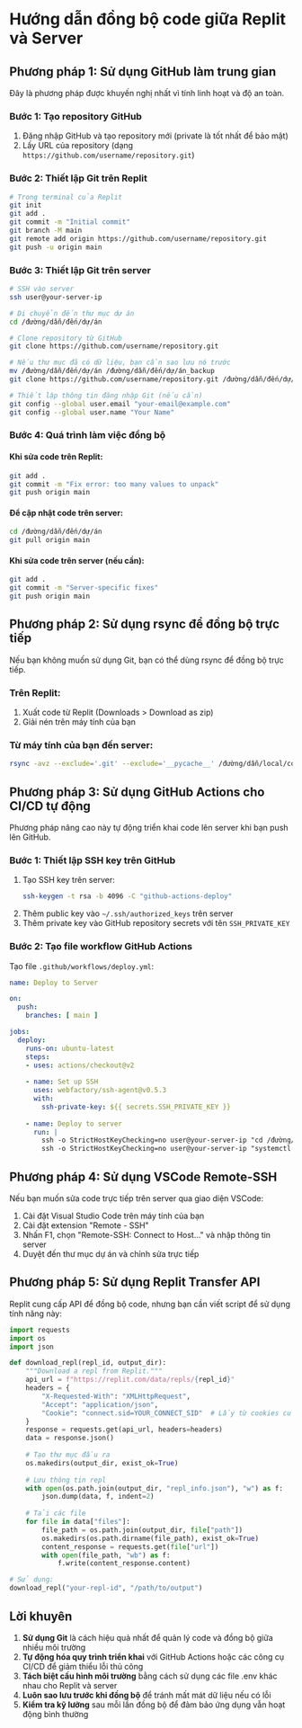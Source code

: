 # Hướng dẫn đồng bộ code giữa Replit và Server

## Phương pháp 1: Sử dụng GitHub làm trung gian

Đây là phương pháp được khuyến nghị nhất vì tính linh hoạt và độ an toàn.

### Bước 1: Tạo repository GitHub

1. Đăng nhập GitHub và tạo repository mới (private là tốt nhất để bảo mật)
2. Lấy URL của repository (dạng `https://github.com/username/repository.git`)

### Bước 2: Thiết lập Git trên Replit

```bash
# Trong terminal của Replit
git init
git add .
git commit -m "Initial commit"
git branch -M main
git remote add origin https://github.com/username/repository.git
git push -u origin main
```

### Bước 3: Thiết lập Git trên server

```bash
# SSH vào server
ssh user@your-server-ip

# Di chuyển đến thư mục dự án
cd /đường/dẫn/đến/dự/án

# Clone repository từ GitHub
git clone https://github.com/username/repository.git

# Nếu thư mục đã có dữ liệu, bạn cần sao lưu nó trước
mv /đường/dẫn/đến/dự/án /đường/dẫn/đến/dự/án_backup
git clone https://github.com/username/repository.git /đường/dẫn/đến/dự/án

# Thiết lập thông tin đăng nhập Git (nếu cần)
git config --global user.email "your-email@example.com"
git config --global user.name "Your Name"
```

### Bước 4: Quá trình làm việc đồng bộ

#### Khi sửa code trên Replit:

```bash
git add .
git commit -m "Fix error: too many values to unpack"
git push origin main
```

#### Để cập nhật code trên server:

```bash
cd /đường/dẫn/đến/dự/án
git pull origin main
```

#### Khi sửa code trên server (nếu cần):

```bash
git add .
git commit -m "Server-specific fixes"
git push origin main
```

## Phương pháp 2: Sử dụng rsync để đồng bộ trực tiếp

Nếu bạn không muốn sử dụng Git, bạn có thể dùng rsync để đồng bộ trực tiếp.

### Trên Replit:

1. Xuất code từ Replit (Downloads > Download as zip)
2. Giải nén trên máy tính của bạn

### Từ máy tính của bạn đến server:

```bash
rsync -avz --exclude='.git' --exclude='__pycache__' /đường/dẫn/local/code/ user@your-server-ip:/đường/dẫn/đến/dự/án/
```

## Phương pháp 3: Sử dụng GitHub Actions cho CI/CD tự động

Phương pháp nâng cao này tự động triển khai code lên server khi bạn push lên GitHub.

### Bước 1: Thiết lập SSH key trên GitHub

1. Tạo SSH key trên server:
   ```bash
   ssh-keygen -t rsa -b 4096 -C "github-actions-deploy"
   ```
2. Thêm public key vào `~/.ssh/authorized_keys` trên server
3. Thêm private key vào GitHub repository secrets với tên `SSH_PRIVATE_KEY`

### Bước 2: Tạo file workflow GitHub Actions

Tạo file `.github/workflows/deploy.yml`:

```yaml
name: Deploy to Server

on:
  push:
    branches: [ main ]

jobs:
  deploy:
    runs-on: ubuntu-latest
    steps:
    - uses: actions/checkout@v2
    
    - name: Set up SSH
      uses: webfactory/ssh-agent@v0.5.3
      with:
        ssh-private-key: ${{ secrets.SSH_PRIVATE_KEY }}
    
    - name: Deploy to server
      run: |
        ssh -o StrictHostKeyChecking=no user@your-server-ip "cd /đường/dẫn/đến/dự/án && git pull origin main"
        ssh -o StrictHostKeyChecking=no user@your-server-ip "systemctl restart your_app_name || supervisorctl restart your_app_name"
```

## Phương pháp 4: Sử dụng VSCode Remote-SSH

Nếu bạn muốn sửa code trực tiếp trên server qua giao diện VSCode:

1. Cài đặt Visual Studio Code trên máy tính của bạn
2. Cài đặt extension "Remote - SSH"
3. Nhấn F1, chọn "Remote-SSH: Connect to Host..." và nhập thông tin server
4. Duyệt đến thư mục dự án và chỉnh sửa trực tiếp

## Phương pháp 5: Sử dụng Replit Transfer API

Replit cung cấp API để đồng bộ code, nhưng bạn cần viết script để sử dụng tính năng này:

```python
import requests
import os
import json

def download_repl(repl_id, output_dir):
    """Download a repl from Replit."""
    api_url = f"https://replit.com/data/repls/{repl_id}"
    headers = {
        "X-Requested-With": "XMLHttpRequest",
        "Accept": "application/json",
        "Cookie": "connect.sid=YOUR_CONNECT_SID"  # Lấy từ cookies của trình duyệt
    }
    response = requests.get(api_url, headers=headers)
    data = response.json()
    
    # Tạo thư mục đầu ra
    os.makedirs(output_dir, exist_ok=True)
    
    # Lưu thông tin repl
    with open(os.path.join(output_dir, "repl_info.json"), "w") as f:
        json.dump(data, f, indent=2)
    
    # Tải các file
    for file in data["files"]:
        file_path = os.path.join(output_dir, file["path"])
        os.makedirs(os.path.dirname(file_path), exist_ok=True)
        content_response = requests.get(file["url"])
        with open(file_path, "wb") as f:
            f.write(content_response.content)

# Sử dụng:
download_repl("your-repl-id", "/path/to/output")
```

## Lời khuyên

1. **Sử dụng Git** là cách hiệu quả nhất để quản lý code và đồng bộ giữa nhiều môi trường
2. **Tự động hóa quy trình triển khai** với GitHub Actions hoặc các công cụ CI/CD để giảm thiểu lỗi thủ công
3. **Tách biệt cấu hình môi trường** bằng cách sử dụng các file .env khác nhau cho Replit và server
4. **Luôn sao lưu trước khi đồng bộ** để tránh mất mát dữ liệu nếu có lỗi
5. **Kiểm tra kỹ lưỡng** sau mỗi lần đồng bộ để đảm bảo ứng dụng vẫn hoạt động bình thường